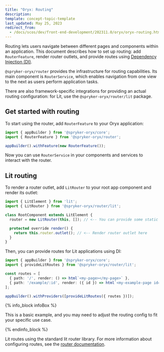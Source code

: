 ```yaml
---
title: "Oryx: Routing"
description:
template: concept-topic-template
last_updated: May 25, 2023
redirect_from:
  - /docs/scos/dev/front-end-development/202311.0/oryx/oryx-routing.html
---
```




Routing lets users navigate between different pages and components within an application. This document describes how to set up routing: add `RouterFeature`, render router outlets, and provide routes using [Dependency Injection (DI)](/docs/scos/dev/front-end-development/{{page.version}}/oryx/architecture/dependency-injection/dependency-injection.html).

`@spryker-oryx/router` provides the infrastructure for routing capabilities. Its main component is `RouterService`, which enables navigation from one view to the next as users perform application tasks.

There are also framework-specific integrations for providing an actual routing configuration: for Lit, use the `@spryker-oryx/router/lit` package.

## Get started with routing

To start using the router, add `RouterFeature` to your Oryx application:

```ts
import { appBuilder } from '@spryker-oryx/core';
import { RouterFeature } from '@spryker-oryx/router';

appBuilder().withFeature(new RouterFeature());
```

Now you can use `RouterService` in your components and services to interact with the router.

## Lit routing

To render a router outlet, add `LitRouter` to your root app component and render its outlet:

```ts
import { LitElement } from 'lit';
import { LitRouter } from '@spryker-oryx/router/lit';

class RootComponent extends LitElement {
  router = new LitRouter(this, []); // <-- You can provide some static routes here

  protected override render() {
    return this.router.outlet(); // <-- Render router outlet here
  }
}
```

Then, you can provide routes for Lit applications using DI:

```ts
import { appBuilder } from '@spryker-oryx/core';
import { provideLitRoutes } from '@spryker-oryx/router/lit';

const routes = [
  { path: '/', render: () => html`<my-page></my-page>` },
  { path: '/example/:id', render: ({ id }) => html`<my-example-page id=${id}></my-example-page>` },
];

appBuilder().withProviders([provideLitRoutes({ routes })]);
```
{% info_block infoBox %}

This is a basic example, and you may need to adjust the routing config to fit your specific use case.

{% endinfo_block %}



Lit routes using the standard lit router library. For more information about configuring routes, see the [router documentation](https://github.com/lit/lit/tree/main/packages/labs/router#readme).
